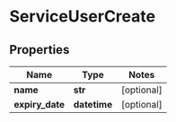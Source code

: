 # ServiceUserCreate

## Properties
Name | Type | Notes
------------ | ------------- | -------------
**name** | **str** | [optional] 
**expiry_date** | **datetime** | [optional] 


